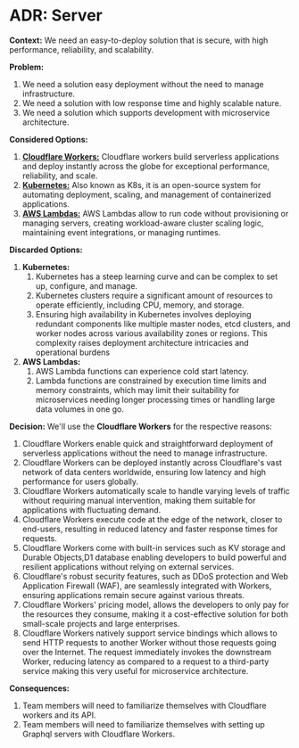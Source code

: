 # ADR: Server

**Context:** We need an easy-to-deploy solution that is secure, with high performance, reliability, and scalability.

**Problem:**
1. We need a solution easy deployment without the need to manage infrastructure.
2. We need a solution with low response time and highly scalable nature.
3. We need a solution which supports development with microservice architecture.

**Considered Options:**
1. **[Cloudflare Workers:](https://developers.cloudflare.com/workers/)** Cloudflare workers build serverless applications and deploy instantly across the globe for exceptional performance, reliability, and scale.
2. **[Kubernetes:](https://kubernetes.io/docs/home/)** Also known as K8s, it is an open-source system for automating deployment, scaling, and management of containerized applications.
3. **[AWS Lambdas:](https://docs.aws.amazon.com/lambda/latest/dg/welcome.html)** AWS Lambdas allow to run code without provisioning or managing servers, creating workload-aware cluster scaling logic, maintaining event integrations, or managing runtimes.

**Discarded Options:**
1. **Kubernetes:**
    1. Kubernetes has a steep learning curve and can be complex to set up, configure, and manage.
    2. Kubernetes clusters require a significant amount of resources to operate efficiently, including CPU, memory, and storage.
    3. Ensuring high availability in Kubernetes involves deploying redundant components like multiple master nodes, etcd clusters, and worker nodes across various availability zones or regions. This complexity raises deployment architecture intricacies and operational burdens
2. **AWS Lambdas:**
    1. AWS Lambda functions can experience cold start latency.
    2. Lambda functions are constrained by execution time limits and memory constraints, which may limit their suitability for microservices needing longer processing times or handling large data volumes in one go.

**Decision:** We'll use the **Cloudflare Workers** for the respective reasons:
1. Cloudflare Workers enable quick and straightforward deployment of serverless applications without the need to manage infrastructure.
2. Cloudflare Workers can be deployed instantly across Cloudflare's vast network of data centers worldwide, ensuring low latency and high performance for users globally.
3. Cloudflare Workers automatically scale to handle varying levels of traffic without requiring manual intervention, making them suitable for applications with fluctuating demand.
4. Cloudflare Workers execute code at the edge of the network, closer to end-users, resulting in reduced latency and faster response times for requests.
5. Cloudflare Workers come with built-in services such as KV storage and Durable Objects,D1 database enabling developers to build powerful and resilient applications without relying on external services.
6. Cloudflare's robust security features, such as DDoS protection and Web Application Firewall (WAF), are seamlessly integrated with Workers, ensuring applications remain secure against various threats.
7. Cloudflare Workers' pricing model, allows the developers to only pay for the resources they consume, making it a cost-effective solution for both small-scale projects and large enterprises.
8. Cloudflare Workers natively support service bindings which allows to send HTTP requests to another Worker without those requests going over the Internet. The request immediately invokes the downstream Worker, reducing latency as compared to a request to a third-party service making this very useful for microservice architecture.

**Consequences:**
1. Team members will need to familiarize themselves with Cloudflare workers and its API.
2. Team members will need to familiarize themselves with setting up Graphql servers with Cloudflare Workers.

